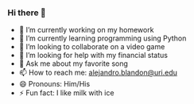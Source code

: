 ### Hi there 👋

- 🔭 I’m currently working on my homework
- 🌱 I’m currently learning programming using Python
- 👯 I’m looking to collaborate on a video game
- 🤔 I’m looking for help with my financial status
- 💬 Ask me about my favorite song
- 📫 How to reach me: alejandro.blandon@uri.edu
- 😄 Pronouns: Him/His
- ⚡ Fun fact: I like milk with ice
